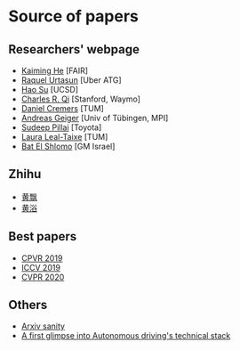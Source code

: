 # Source of papers

## Researchers' webpage
- [Kaiming He](http://kaiminghe.com/) [FAIR]
- [Raquel Urtasun](http://www.cs.toronto.edu/~urtasun/publications/publications.html) [Uber ATG]
- [Hao Su](https://cseweb.ucsd.edu/~haosu/) [UCSD]
- [Charles R. Qi](https://web.stanford.edu/~rqi/) [Stanford, Waymo]
- [Daniel Cremers](https://vision.in.tum.de/members/cremers/publications#Conference%20and%20Workshop%20Papers) [TUM]
- [Andreas Geiger](http://www.cvlibs.net/publications.php) [Univ of Tübingen, MPI]
- [Sudeep Pillai](http://people.csail.mit.edu/spillai/) [Toyota]
- [Laura Leal-Taixe](https://dvl.in.tum.de/team/lealtaixe/) [TUM]
- [Bat El Shlomo](https://paperswithcode.com/author/bat-el-shlomo) [GM Israel]

## Zhihu
- [黄飘](https://www.zhihu.com/people/huang-piao-72/posts)
- [黄浴](https://www.zhihu.com/people/yuhuang2019/posts)

## Best papers
- [CPVR 2019](http://cvpr2019.thecvf.com/program/main_conference#awards)
- [ICCV 2019](http://iccv2019.thecvf.com/program/main_conference)
- [CVPR 2020](http://cvpr2020.thecvf.com/node/817#award-nominees)

## Others
- [Arxiv sanity](http://www.arxiv-sanity.com/search?q=autonomous+driving)
- [A first glimpse into Autonomous driving's technical stack](https://autonomous-driving.org/front/resources/)